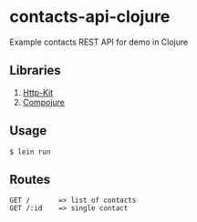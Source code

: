 # contacts-api-clojure

Example contacts REST API for demo in Clojure

## Libraries

1. [Http-Kit](https://www.http-kit.org)
2. [Compojure](https://github.com/weavejester/compojure)

## Usage

    $ lein run

## Routes

    GET /       => list of contacts
    GET /:id    => single contact

